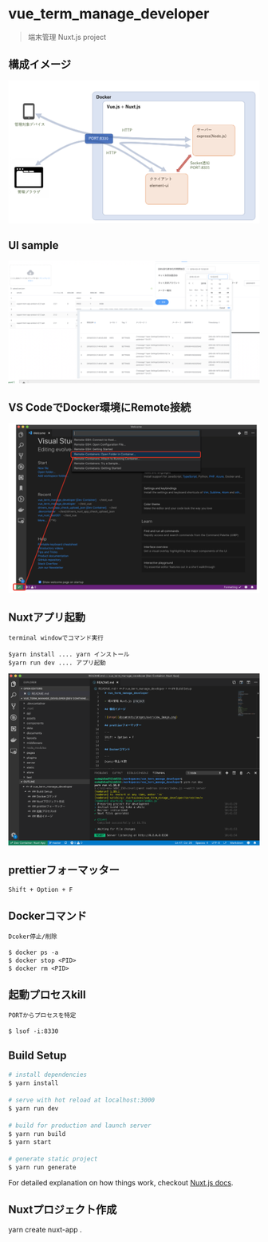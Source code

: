# vue_term_manage_developer

> 端末管理 Nuxt.js project

## 構成イメージ

![image](documents/images/overview_image.png)

## UI sample

![image](documents/images/term_manage_screen_sample.png)

## VS CodeでDocker環境にRemote接続

![image](documents/images/vs_code_remote.png)

## Nuxtアプリ起動

```
terminal windowでコマンド実行

$yarn install .... yarn インストール
$yarn run dev .... アプリ起動
```

![image](documents/images/yarn_run_dev.png)

## prettierフォーマッター

```
Shift + Option + F
```

## Dockerコマンド

```
Dcoker停止/削除

$ docker ps -a
$ docker stop <PID>
$ docker rm <PID>
```

## 起動プロセスkill

```
PORTからプロセスを特定

$ lsof -i:8330
```


## Build Setup

``` bash
# install dependencies
$ yarn install

# serve with hot reload at localhost:3000
$ yarn run dev

# build for production and launch server
$ yarn run build
$ yarn start

# generate static project
$ yarn run generate
```

For detailed explanation on how things work, checkout [Nuxt.js docs](https://nuxtjs.org).

## Nuxtプロジェクト作成
yarn create nuxt-app .
